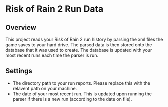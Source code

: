 # Risk of Rain 2 Run Data

## Overview
This project reads your Risk of Rain 2 run history by parsing the xml files the game saves to your hard drive. The parsed data is then stored onto the database that it was used to create. The database is updated with your most recent runs each time the parser is run.

## Settings
- The directory path to your run reports. Please replace this with the relavent path on your machine.
- The date of your most recent run. This is updated upon running the parser if there is a new run (according to the date on file).